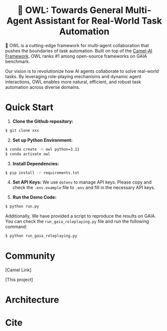<h1 align="center">
	🦉 OWL: Towards General Multi-Agent Assistant for Real-World Task Automation
</h1>

🦉 OWL is a cutting-edge framework for multi-agent collaboration that pushes the boundaries of task automation. 
Built on top of the [Camel-AI Framework](https://github.com/camel-ai/camel). 
OWL ranks #1 among open-source frameworks on GAIA benchmark.

Our vision is to revolutionize how AI agents collaborate to solve real-world tasks. By leveraging role-playing mechanisms and dynamic agent interactions, OWL enables more natural, efficient, and robust task automation across diverse domains.

<!-- # Key Features -->

# Quick Start

1. **Clone the Github repository:**

```bash
$ git clone xxx
```

2. **Set up Python Environment:**

```bash
$ conda create -n owl python=3.11
$ conda activate owl
```

3. **Install Dependencies:**

```bash
$ pip install -r requirements.txt
```

4. **Set API Keys:** We use `dotenv` to manage API keys. Please copy and check the `.env.example` file to `.env` and fill in the necessary API keys.

5. **Run the Demo Code:**
   
```bash
$ python run.py
```

Additionally, We have provided a script to reproduce the results on GAIA. You can check the `run_gaia_roleplaying.py` file and run the following command:

```bash
$ python run_gaia_roleplaying.py
```

# Community

[Camel Link]

[This project]

# Architecture

# Cite
